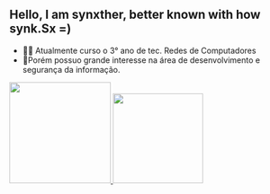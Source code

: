 ## Hello, I am synxther, better known with how synk.Sx =)
<div>

 <ul>
  <li>🧑‍💻 Atualmente curso o 3° ano de tec. Redes de Computadores </li>
  <li>📌Porém possuo grande interesse na área de desenvolvimento e segurança da informação.</li>
 </ul>
</div>

<div>
  <a href="https://github.com/synxther">
    <img height="180em" src="https://github-readme-stats.vercel.app/api?username=synxther&show_icons=true&theme=gotham&include_all_commits=true&count_private=false&hide=contribs&custom_title=SYNXTHER"/>
    <img height="160em" src="https://github-readme-stats.vercel.app/api/top-langs/?username=synxther&layout=compact&langs_count=8&theme=gotham"/>
</div>   
 <!--
   ![image](https://github-readme-stats.vercel.app/api?username=synxther&count_private=true&theme=gotham&show_icons=true&hide_title=true&include_all_commits=true)
   ![image](https://github-readme-stats.vercel.app/api/top-langs/?username=synxther&layout=compact&langs_count=8&theme=gotham)
-->
<!--caso n atualize eu coloco uma "," ou coloco um false-->
